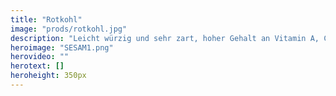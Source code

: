 ```yaml
---
title: "Rotkohl"
image: "prods/rotkohl.jpg"
description: "Leicht würzig und sehr zart, hoher Gehalt an Vitamin A, C, K und E, an essentiellen Mineralien und Antioxidantien."
heroimage: "SESAM1.png"
herovideo: ""
herotext: []
heroheight: 350px
---
```

